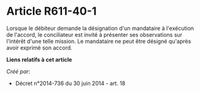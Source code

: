 # Article R611-40-1

Lorsque le débiteur demande la désignation d'un mandataire à l'exécution de l'accord, le conciliateur est invité à présenter
ses observations sur l'intérêt d'une telle mission. Le mandataire ne peut être désigné qu'après avoir exprimé son accord.

**Liens relatifs à cet article**

_Créé par_:

  - Décret n°2014-736 du 30 juin 2014 - art. 18
